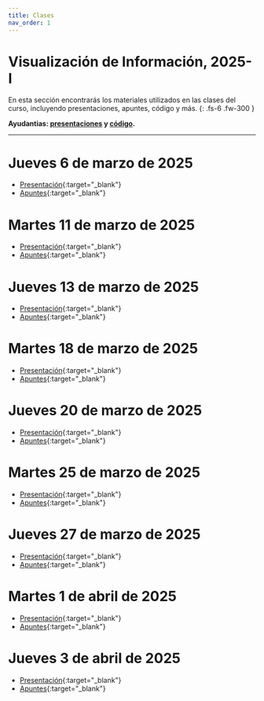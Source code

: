 ```yaml
---
title: Clases
nav_order: 1
---
```


# Visualización de Información, 2025-I

En esta sección encontrarás los materiales utilizados en las clases del curso, incluyendo presentaciones, apuntes, código y más.
{: .fs-6 .fw-300 }

**Ayudantias: [presentaciones](https://infovis-puc-codigo-ayudantia.glitch.me/) y [código](https://glitch.com/edit/#!/infovis-puc-codigo-ayudantia).**

---

# Jueves 6 de marzo de 2025
- [Presentación](https://docs.google.com/presentation/d/12mQmJNBFKV4vEBPv6gaRRGTobFyEJS6ICmW57_8SHaE/edit){:target="_blank"}
- [Apuntes](https://docs.google.com/document/d/1Q9t7KXjZIGf0G5VbpvtaSQF_pMkVLsfqk-_wfmbsHKQ/edit?tab=t.0#heading=h.wrxfpif6r4ny){:target="_blank"}

# Martes 11 de marzo de 2025
- [Presentación](https://docs.google.com/presentation/d/1mcO3HXX69C63aT3UPwotDvqisq-VDkcZj7RDlQK5hpM/edit){:target="_blank"}
- [Apuntes](https://docs.google.com/document/d/1Q9t7KXjZIGf0G5VbpvtaSQF_pMkVLsfqk-_wfmbsHKQ/edit?tab=t.0#heading=h.75um1o7fmlsr){:target="_blank"}

# Jueves 13 de marzo de 2025
- [Presentación](https://docs.google.com/presentation/d/1atDLrv3M60GL3pRq2xPZFAgZJgu1set5017-GkT6AAI/edit){:target="_blank"}
- [Apuntes](https://docs.google.com/document/d/1Q9t7KXjZIGf0G5VbpvtaSQF_pMkVLsfqk-_wfmbsHKQ/edit?tab=t.0#heading=h.az5v6uty1gtd){:target="_blank"}


# Martes 18 de marzo de 2025
- [Presentación](https://docs.google.com/presentation/d/1fJJfuNCPvab1z6ygZHxukXmrlCTmknxj_H8iBXxniLM/edit){:target="_blank"}
- [Apuntes](https://docs.google.com/document/d/1Q9t7KXjZIGf0G5VbpvtaSQF_pMkVLsfqk-_wfmbsHKQ/edit?tab=t.0#heading=h.e0um6x8wnvkv){:target="_blank"}

# Jueves 20 de marzo de 2025
- [Presentación](https://docs.google.com/presentation/d/1BVxCgJ6L-26BmGWNJPA3RBgaQWre-IP9AlCzezU4Wbk/edit){:target="_blank"}
- [Apuntes](https://docs.google.com/document/d/1Q9t7KXjZIGf0G5VbpvtaSQF_pMkVLsfqk-_wfmbsHKQ/edit?tab=t.0#heading=h.kkldwvpjfmwd){:target="_blank"}

# Martes 25 de marzo de 2025
- [Presentación](https://docs.google.com/presentation/d/1JEhtKos38Hgj6gT9rznN9-3q9OeYaLHlKvyaEe0Nh6w/edit){:target="_blank"}
- [Apuntes](https://docs.google.com/document/d/1Q9t7KXjZIGf0G5VbpvtaSQF_pMkVLsfqk-_wfmbsHKQ/edit?tab=t.0#heading=h.h1nxik2gyd3f){:target="_blank"}

# Jueves 27 de marzo de 2025
- [Presentación](https://docs.google.com/presentation/d/1PSINwVYSD3ONZnltCKJS7Czh-AuSrIoArRhnVLlRQlk/edit){:target="_blank"}
- [Apuntes](https://docs.google.com/document/d/1Q9t7KXjZIGf0G5VbpvtaSQF_pMkVLsfqk-_wfmbsHKQ/edit?tab=t.0#heading=h.5n9f6wylfw1f){:target="_blank"}


# Martes 1 de abril de 2025
- [Presentación](https://docs.google.com/presentation/d/1IniE1Lfur96nc1HkKNrGgueS7kh4HAaRAdQ_Vvke9d0/edit){:target="_blank"}
- [Apuntes](https://docs.google.com/document/d/1Q9t7KXjZIGf0G5VbpvtaSQF_pMkVLsfqk-_wfmbsHKQ/edit?tab=t.0#heading=h.iv5vsty2sy7l){:target="_blank"}

# Jueves 3 de abril de 2025
- [Presentación](https://docs.google.com/presentation/d/1bxWtC_06af-Jp_UbpBgvP5t96lCej5vyclL2QjP7kN0/edit){:target="_blank"}
- [Apuntes](https://docs.google.com/document/d/1Q9t7KXjZIGf0G5VbpvtaSQF_pMkVLsfqk-_wfmbsHKQ/edit?tab=t.0#heading=h.97zrag8t4trb){:target="_blank"}

